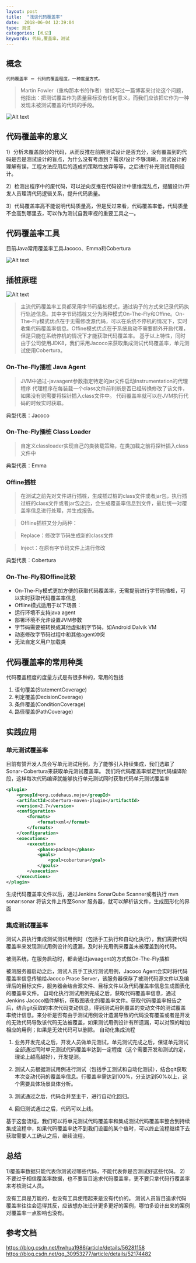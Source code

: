 ```yaml
---
layout: post
title:  "浅谈代码覆盖率"
date:  2018-06-04 12:39:04
type: 测试
categories: [札记]
keywords: 代码,覆盖率，测试
---
```

## 概念
`代码覆盖率 ＝ 代码的覆盖程度，一种度量方式。`
>Martin Fowler（重构那本书的作者）曾经写过一篇博客来讨论这个问题，他指出：把测试覆盖作为质量目标没有任何意义，而我们应该把它作为一种发现未被测试覆盖的代码的手段。

![Alt text](./images/1-pic.jpg)


## 代码覆盖率的意义

1）分析未覆盖部分的代码，从而反推在前期测试设计是否充分，没有覆盖到的代码是否是测试设计的盲点，为什么没有考虑到？需求/设计不够清晰，测试设计的理解有误，工程方法应用后的造成的策略性放弃等等，之后进行补充测试用例设计。

2）检测出程序中的废代码，可以逆向反推在代码设计中思维混乱点，提醒设计/开发人员理清代码逻辑关系，提升代码质量。

3）代码覆盖率高不能说明代码质量高，但是反过来看，代码覆盖率低，代码质量不会高到哪里去，可以作为测试自我审视的重要工具之一。

## 代码覆盖率工具

目前Java常用覆盖率工具Jacoco、Emma和Cobertura

![Alt text](./images/14-pic-2.jpg)

## 插桩原理

![Alt text](./images/3-pic.jpg)
>主流代码覆盖率工具都采用字节码插桩模式，通过钩子的方式来记录代码执行轨迹信息。其中字节码插桩又分为两种模式On-The-Fly和Offine。On-The-Fly模式优点在于无需修改源代码，可以在系统不停机的情况下，实时收集代码覆盖率信息。Offine模式优点在于系统启动不需要额外开启代理，但是只能在系统停机的情况下才能获取代码覆盖率。 基于以上特性，同时由于公司使用JDK8，我们采用Jacoco来获取集成测试代码覆盖率，单元测试使用Cobertura。


### On-The-Fly插桩 Java Agent
>JVM中通过-javaagent参数指定特定的jar文件启动Instrumentation的代理程序
代理程序在每装载一个class文件前判断是否已经转换修改了该文件，如果没有则需要将探针插入class文件中。
代码覆盖率就可以在JVM执行代码的时候实时获取。

典型代表：Jacoco
### On-The-Fly插桩 Class Loader
>自定义classloader实现自己的类装载策略，在类加载之前将探针插入class文件中

典型代表：Emma
### Offine插桩
>在测试之前先对文件进行插桩，生成插过桩的class文件或者jar包，执行插过桩的class文件或者jar包之后，会生成覆盖率信息到文件，最后统一对覆盖率信息进行处理，并生成报告。

>Offline插桩又分为两种：

>Replace：修改字节码生成新的class文件

>Inject：在原有字节码文件上进行修改

典型代表：Cobertura

### On-The-Fly和Offine比较
- On-The-Fly模式更加方便的获取代码覆盖率，无需提前进行字节码插桩，可以实时获取代码覆盖率信息
- Offline模式适用于以下场景：
- 运行环境不支持java agent
- 部署环境不允许设置JVM参数
- 字节码需要被转换成其他虚拟机字节码，如Android Dalvik VM
- 动态修改字节码过程中和其他agent冲突
- 无法自定义用户加载类

## 代码覆盖率的常用种类
代码覆盖程度的度量方式是有很多种的，常用的包括

1. 语句覆盖(StatementCoverage)
2. 判定覆盖(DecisionCoverage)
3. 条件覆盖(ConditionCoverage)
4. 路径覆盖(PathCoverage)

## 实践应用

### 单元测试覆盖率

目前有赞开发人员会写单元测试用例，为了能够引入持续集成，我们选取了Sonar+Cobertura来获取单元测试覆盖率。 我们将代码覆盖率绑定到代码编译阶段，这样每次代码编译就能够执行单元测试同时获取代码单元测试覆盖率

```xml
<plugin>  
    <groupId>org.codehaus.mojo</groupId>
    <artifactId>cobertura-maven-plugin</artifactId>
    <version>2.7</version>
    <configuration>
        <formats>
            <format>xml</format>
        </formats>
    </configuration>
    <executions>
        <execution>
            <phase>package</phase>
            <goals>
                <goal>cobertura</goal>
            </goals>
        </execution>
    </executions>
</plugin>  
```

生成代码覆盖率文件以后，通过Jenkins SonarQube Scanner或者执行 mvn sonar:sonar 将该文件上传至Sonar 服务器，就可以解析该文件，生成图形化的界面

### 集成测试覆盖率

测试人员执行集成测试测试用例时（包括手工执行和自动化执行），我们需要代码覆盖率来发现测试用例设计的遗漏，及时补充用例来覆盖未被覆盖到的代码。

被测系统，在服务启动时，都会通过javaagent的方式做On-The-Fly插桩

被测服务器启动之后，测试人员手工执行测试用例，Jacoco Agent会实时将代码覆盖率信息传输给Jacoco Prase Server，该服务器保存了被测代码源文件以及编译后的目标文件，服务器会结合源文件、目标文件以及代码覆盖率信息生成图表化的覆盖率文件。
自动化执行测试用例完成之后，获取代码覆盖率信息，通过Jenkins Jacoco插件解析，获取图表化的覆盖率文件。获取代码覆盖率报告之后，结合git获取的本次代码变动信息，得到测试用例覆盖的变动文件的测试覆盖率统计信息。来分析是否有由于测试用例设计遗漏导致的代码没有覆盖或者是开发的无效代码导致该代码无法被覆盖，如果测试用例设计有所遗漏，可以对照的增加相应的用例；如果是无效代码可以删除。
自动化集成流程


1. 业务开发完成之后，开发人员做单元测试，单元测试完成之后，保证单元测试全部通过同时单元测试代码覆盖率达到一定程度（这个需要开发和测试约定，理论上越高越好），开发提测。

2. 测试人员根据测试用例进行测试（包括手工测试和自动化测试），结合git获取本次变动代码的覆盖率信息。行覆盖率需达到100%，分支达到50%以上，这个需要具体场景具体分析。

3. 测试通过之后，代码合并至主干，进行自动化回归。

4. 回归测试通过之后，代码可以上线。

基于这套流程，我们可以将单元测试代码覆盖率和集成测试代码覆盖率整合到持续集成流程中，如果代码覆盖率达不到我们设置的某个值时，可以终止流程继续下去获取需要人工确认之后，继续流程。

## 总结

1)覆盖率数据只能代表你测试过哪些代码，不能代表你是否测试好这些代码。
2) 不要过于相信覆盖率数据，也不要盲目追求代码覆盖率，更不要只拿代码行覆盖率来考核测试人员。

没有工具是万能的，也没有工具使用起来是没有代价的。
测试人员盲目追求代码覆盖率往往会适得其反，应该想办法设计更多更好的案例，哪怕多设计出来的案例对覆盖率一点影响也没有。

## 参考文档
https://blog.csdn.net/hwhua1986/article/details/56281158
https://blog.csdn.net/qq_30953277/article/details/52174482